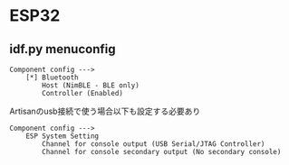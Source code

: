 # ESP32

## idf.py menuconfig

`Component config --->` \
`    [*] Bluetooth` \
`        Host (NimBLE - BLE only)` \
`        Controller (Enabled)` 

Artisanのusb接続で使う場合以下も設定する必要あり

`Component config --->` \
`    ESP System Setting` \
`        Channel for console output (USB Serial/JTAG Controller)` \
`        Channel for console secondary output (No secondary console)` 
